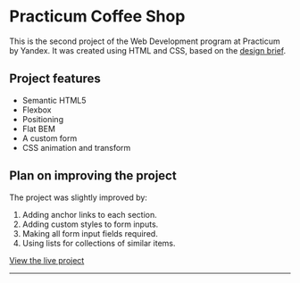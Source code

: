 # Practicum Coffee Shop

This is the second project of the Web Development program at Practicum by Yandex. It was created using HTML and CSS, based on the [design brief](https://code.s3.yandex.net/web-developer/project-2/Sprint_Two_Coffeeshop.pdf).

## Project features

- Semantic HTML5
- Flexbox
- Positioning
- Flat BEM
- A custom form
- CSS animation and transform

## Plan on improving the project

The project was slightly improved by:

1. Adding anchor links to each section.
2. Adding custom styles to form inputs.
3. Making all form input fields required.
4. Using lists for collections of similar items.

[View the live project](https://normanewright.github.io/se_project_coffeeshop/)
____

